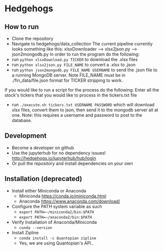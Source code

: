 # Hedgehogs

## How to run
* Clone the repository
* Navigate to hedgehogs/data_collection
The current pipeline currently looks something like this:
  xlsxDownloader --> xlsx2json.py --> json2mongodb.py
In order to run the program do the following:
* run `python xlsxDownload.py TICKER` to download the .xlsx files
* run `python xlsx2json.py FILE_NAME` to convert a .xlsx to .json
* run `python json2mongodb.py FILE_NAME USERNAME` to send the .json file to a running MongoDB server. Note FILE_NAME must be in ./fin_data/file.json format for TICKER stripping to work.

If you would like to run a script for the process do the following:
Enter all the stock's tickers that you would like to process in the tickers.txt file
* run `./execute.sh tickers.txt USERNAME PASSWORD` which will download xlsx files, convert them to json, then send it to the mongodb server all at one. Note: this requires a username and password to post to the database.


## Development 
* Become a developer on github
* Use the jupyterhub for no dependency issues!
  http://hedgehogs.io/jupyterhub/hub/login 
* Or pull the repository and install dependencies on your own

## Installation (deprecated)
* Install either Miniconda or Anaconda
  * Miniconda https://conda.io/miniconda.html
  * Anaconda https://www.anaconda.com/download/
* Configure the PATH system variable as such
  * `export PATH=~/miniconda2/bin:$PATH`
  * `export PATH=~/anaconda2/bin:$PATH`
* Verify Installation of Anaconda/Miniconda
  * `conda --version`
* Install Zipline
  * `conda install -c Quantopian zipline`
  * Yes, we are using Quantopian's API..
  


